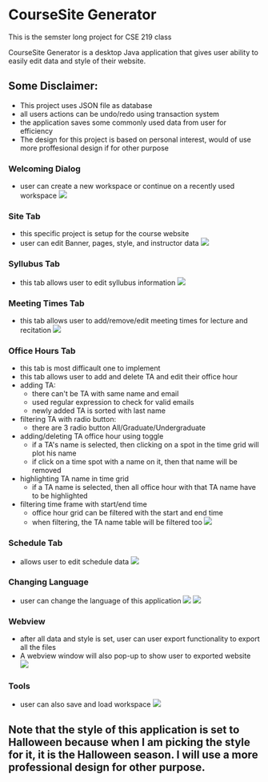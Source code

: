 # CourseSite Generator
This is the semster long project for CSE 219 class

CourseSite Generator is a desktop Java application that gives user ability to easily
edit data and style of their website.

## Some Disclaimer:
- This project uses JSON file as database
- all users actions can be undo/redo using transaction system
- the application saves some commonly used data from user for efficiency
- The design for this project is based on personal interest, would of use more proffesional design if for other purpose


### Welcoming Dialog
- user can create a new workspace or continue on a recently used workspace
![](welcome.png)

### Site Tab
- this specific project is setup for the course website
- user can edit Banner, pages, style, and instructor data
![](site.png)

### Syllubus Tab
- this tab allows user to edit syllubus information
![](syllubus.png)

### Meeting Times Tab
- this tab allows user to add/remove/edit meeting times for lecture and recitation
![](meetingtime.png)

### Office Hours Tab
- this tab is most difficault one to implement
- this tab allows user to add and delete TA and edit their office hour
- adding TA:
    - there can't be TA with same name and email
    - used regular expression to check for valid emails
    - newly added TA is sorted with last name
- filtering TA with radio button:
    - there are 3 radio button All/Graduate/Undergraduate
- adding/deleting TA office hour using toggle
    - if a TA's name is selected, then clicking on a spot in the time grid will plot his name
    - if click on a time spot with a name on it, then that name will be removed
- highlighting TA name in time grid
    - if a TA name is selected, then all office hour with that TA name have to be highlighted
- filtering time frame with start/end time
    - office hour grid can be filtered with the start and end time
    - when filtering, the TA name table will be filtered too
![](officehour.png)

### Schedule Tab
- allows user to edit schedule data
![](schedule.png)

### Changing Language
- user can change the language of this application
![](language.png)
![](chinese.png)

### Webview
- after all data and style is set, user can user export functionality to export all the files
- A webview window will also pop-up to show user to exported website
![](webpage)

### Tools
- user can also save and load workspace
![](tools.png)



## Note that the style of this application is set to Halloween because when I am picking the style for it, it is the Halloween season. I will use a more professional design for other purpose.

